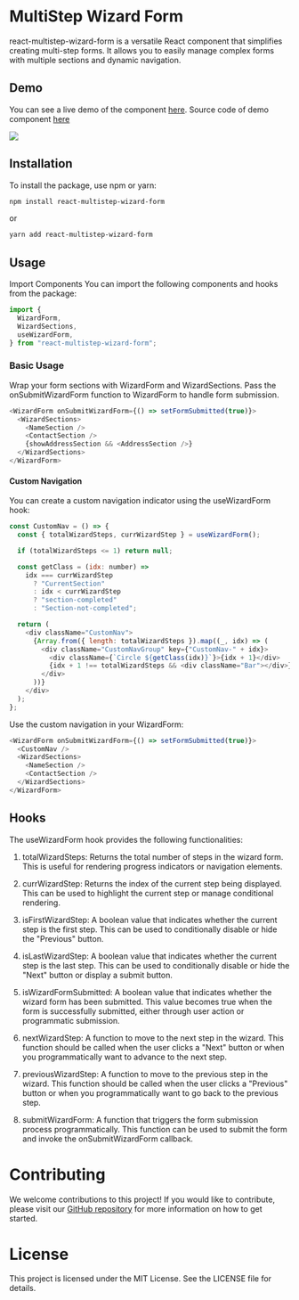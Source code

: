 # MultiStep Wizard Form

react-multistep-wizard-form is a versatile React component that simplifies creating multi-step forms. It allows you to easily manage complex forms with multiple sections and dynamic navigation.

## Demo

You can see a live demo of the component [here](https://react-multistep-wizard-form.vercel.app/).
Source code of demo component [here](https://github.com/mandepkumar/wizard-form-demo/tree/main)

![](https://github.com/mandepkumar/react-multistep-wizard-form/blob/main/src/assets/demo.gif)

## Installation

To install the package, use npm or yarn:

```bash
npm install react-multistep-wizard-form
```

or

```bash
yarn add react-multistep-wizard-form
```

## Usage

Import Components
You can import the following components and hooks from the package:

```javascript
import {
  WizardForm,
  WizardSections,
  useWizardForm,
} from "react-multistep-wizard-form";
```

### Basic Usage

Wrap your form sections with WizardForm and WizardSections. Pass the onSubmitWizardForm function to WizardForm to handle form submission.

```javascript
<WizardForm onSubmitWizardForm={() => setFormSubmitted(true)}>
  <WizardSections>
    <NameSection />
    <ContactSection />
    {showAddressSection && <AddressSection />}
  </WizardSections>
</WizardForm>
```

#### Custom Navigation

You can create a custom navigation indicator using the useWizardForm hook:

```javascript
const CustomNav = () => {
  const { totalWizardSteps, currWizardStep } = useWizardForm();

  if (totalWizardSteps <= 1) return null;

  const getClass = (idx: number) =>
    idx === currWizardStep
      ? "CurrentSection"
      : idx < currWizardStep
      ? "section-completed"
      : "Section-not-completed";

  return (
    <div className="CustomNav">
      {Array.from({ length: totalWizardSteps }).map((_, idx) => (
        <div className="CustomNavGroup" key={"CustomNav-" + idx}>
          <div className={`Circle ${getClass(idx)}`}>{idx + 1}</div>
          {idx + 1 !== totalWizardSteps && <div className="Bar"></div>}
        </div>
      ))}
    </div>
  );
};
```

Use the custom navigation in your WizardForm:

```javascript
<WizardForm onSubmitWizardForm={() => setFormSubmitted(true)}>
  <CustomNav />
  <WizardSections>
    <NameSection />
    <ContactSection />
  </WizardSections>
</WizardForm>
```

## Hooks

The useWizardForm hook provides the following functionalities:

1. totalWizardSteps: Returns the total number of steps in the wizard form. This is useful for rendering progress indicators or navigation elements.

2. currWizardStep: Returns the index of the current step being displayed. This can be used to highlight the current step or manage conditional rendering.

3. isFirstWizardStep: A boolean value that indicates whether the current step is the first step. This can be used to conditionally disable or hide the "Previous" button.

4. isLastWizardStep: A boolean value that indicates whether the current step is the last step. This can be used to conditionally disable or hide the "Next" button or display a submit button.

5. isWizardFormSubmitted: A boolean value that indicates whether the wizard form has been submitted. This value becomes true when the form is successfully submitted, either through user action or programmatic submission.

6. nextWizardStep: A function to move to the next step in the wizard. This function should be called when the user clicks a "Next" button or when you programmatically want to advance to the next step.

7. previousWizardStep: A function to move to the previous step in the wizard. This function should be called when the user clicks a "Previous" button or when you programmatically want to go back to the previous step.

8. submitWizardForm: A function that triggers the form submission process programmatically. This function can be used to submit the form and invoke the onSubmitWizardForm callback.

# Contributing

We welcome contributions to this project! If you would like to contribute, please visit our [GitHub repository](https://github.com/mandepkumar/react-multistep-wizard-form) for more information on how to get started.

# License

This project is licensed under the MIT License. See the LICENSE file for details.
